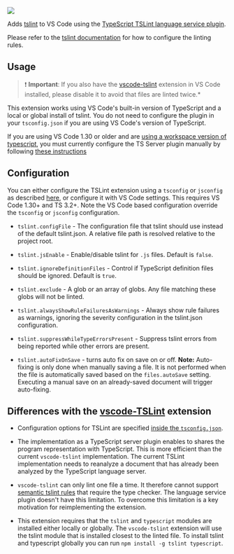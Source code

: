 [![](https://vsmarketplacebadge.apphb.com/version/ms-vscode.vscode-typescript-tslint-plugin.svg)](https://marketplace.visualstudio.com/items?itemName=ms-vscode.vscode-typescript-tslint-plugin)

Adds [tslint](https://github.com/palantir/tslint) to VS Code using the [TypeScript TSLint language service plugin](https://github.com/Microsoft/typescript-tslint-plugin).

Please refer to the [tslint documentation](https://github.com/palantir/tslint) for how to configure the linting rules.

## Usage
> ❗ **Important**: If you also have the [vscode-tslint][vscode-tslint] extension in VS Code installed, please disable it to avoid that files are linted twice.*

This extension works using VS Code's built-in version of TypeScript and a local or global install of tslint. You do not need to configure the plugin in your `tsconfig.json` if you are using VS Code's version of TypeScript.

If you are using VS Code 1.30 or older and are [using a workspace version of typescript](https://code.visualstudio.com/Docs/languages/typescript#_using-newer-typescript-versions), you must currently configure the TS Server plugin manually by following [these instructions][configuration]

## Configuration

You can either configure the TSLint extension using a `tsconfig` or `jsconfig` as described  [here][configuration], or configure it with VS Code settings. This requires VS Code 1.30+ and TS 3.2+. Note the VS Code based configuration override the `tsconfig` or `jsconfig` configuration.

 * `tslint.configFile` - The configuration file that tslint should use instead of the default tslint.json. A relative file path is resolved relative to the project root.

 * `tslint.jsEnable` - Enable/disable tslint for `.js` files. Default is `false`.

 * `tslint.ignoreDefinitionFiles` - Control if TypeScript definition files should be ignored. Default is `true`.

 * `tslint.exclude` - A glob or an array of globs. Any file matching these globs will not be linted.

 * `tslint.alwaysShowRuleFailuresAsWarnings` - Always show rule failures as warnings, ignoring the severity configuration in the tslint.json configuration.

 * `tslint.suppressWhileTypeErrorsPresent` - Suppress tslint errors from being reported while other errors are present.

 * `tslint.autoFixOnSave` - turns auto fix on save on or off. **Note:** Auto-fixing is only done when manually saving a file. It is not performed when the file is automatically saved based on the `files.autoSave` setting. Executing a manual save on an already-saved document will trigger auto-fixing.


## Differences with the [vscode-TSLint][vscode-tslint] extension

- Configuration options for TSLint are specified [inside the `tsconfig.json`][configuration].

- The implementation as a TypeScript server plugin enables to shares the program representation with TypeScript. This is more efficient than the current `vscode-tslint` implementation. The current TSLint implementation needs to reanalyze a document that has already been analyzed by the TypeScript language server. 

- `vscode-tslint` can only lint one file a time. It therefore cannot support [semantic tslint rules](https://palantir.github.io/tslint/usage/type-checking/) that require the type checker. The language service plugin doesn't have this limitation. To overcome this limitation is a key motivation for reimplementing the extension.

- This extension requires that the `tslint` and `typescript` modules are installed either locally or globally. The `vscode-tslint` extension will use the tslint module that is installed closest to the linted file. To install tslint and typescript globally you can run `npm install -g tslint typescript`.

[vscode-tslint]: https://marketplace.visualstudio.com/items?itemName=eg2.tslint
[configuration]: https://github.com/Microsoft/typescript-tslint-plugin#configuration-options
